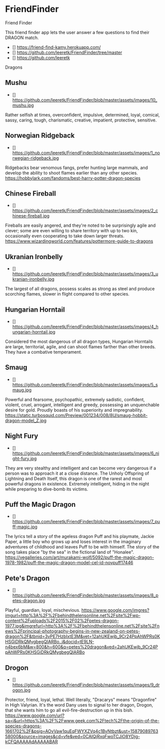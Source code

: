 # FriendFinder

Friend Finder

This friend finder app lets the user answer a few questions to find their DRAGON match. 


- [] https://friend-find-kamy.herokuapp.com/
- [] https://github.com/leeretk/FriendFinder/tree/master
- [] https://github.com/leeretk

Dragons 

## Mushu 
- [] https://github.com/leeretk/FriendFinder/blob/master/assets/images/10_mushu.jpg

Rather selfish at times, overconfident, impulsive, determined, loyal, comical, sassy, caring, tough, charismatic, creative, impatient, protective, sensitive.


## Norwegian Ridgeback
- [] https://github.com/leeretk/FriendFinder/blob/master/assets/images/1_norwegian-ridgeback.jpg

Ridgebacks bear venomous fangs, prefer hunting large mammals, and develop the ability to shoot flames earlier than any other species. https://hobbylark.com/fandoms/best-harry-potter-dragon-species

## Chinese Fireball
- [] https://github.com/leeretk/FriendFinder/blob/master/assets/images/2_chinese-fireball.jpg

Fireballs are easily angered, and they're noted to be surprisingly agile and clever; some are even willing to share territory with up to two kin, occasionally even cooperating to take down larger threats.  https://www.wizardingworld.com/features/pottermore-guide-to-dragons

## Ukranian Ironbelly
- [] https://github.com/leeretk/FriendFinder/blob/master/assets/images/3_ukranian-ironbelly.jpg

The largest of all dragons, possess scales as strong as steel and produce scorching flames, slower in flight compared to other species. 

## Hungarian Horntail
- [] https://github.com/leeretk/FriendFinder/blob/master/assets/images/4_hungarian-horntail.jpg

Considered the most dangerous of all dragon types, Hungarian Horntails are large, territorial, agile, and can shoot flames farther than other breeds. They have a combative temperament.


## Smaug
- [] https://github.com/leeretk/FriendFinder/blob/master/assets/images/5_smaug.jpg

Powerful and fearsome, psychopathic, extremely sadistic, confident, violent, cruel, arrogant, intelligent and greedy, possessing an unquenchable desire for gold. Proudly boasts of his superiority and impregnability. https://static.turbosquid.com/Preview/001234/008/8U/smaug-hobbit-dragon-model_Z.jpg


## Night Fury
- [] https://github.com/leeretk/FriendFinder/blob/master/assets/images/6_night-fury.jpg

They are very stealthy and intelligent and can become very dangerous if a person was to approach it at a close distance.  The Unholy Offspring of Lightning and Death Itself, this dragon is one of the rarest and most powerful dragons in existence.  Extremely intelligent, hiding in the night while preparing to dive-bomb its victims. 

## Puff the Magic Dragon
- [] https://github.com/leeretk/FriendFinder/blob/master/assets/images/7_puff-magic.jpg

The lyrics tell a story of the ageless dragon Puff and his playmate, Jackie Paper, a little boy who grows up and loses interest in the imaginary adventures of childhood and leaves Puff to be with himself. The story of the song takes place "by the sea" in the fictional land of "Honalee".
https://vegalleries.com/art/murakami-wolf/5092/puff-the-magic-dragon-1978-1982/puff-the-magic-dragon-model-cel-id-novpuff17446


## Pete's Dragon
- [] https://github.com/leeretk/FriendFinder/blob/master/assets/images/8_petes-dragon.jpg

Playful, guardian, loyal, mischevious. https://www.google.com/imgres?imgurl=http%3A%2F%2Fbehindthelensonline.net%2Fsite%2Fwp-content%2Fuploads%2F2015%2F02%2Fpetes-dragon-1977.jpg&imgrefurl=http%3A%2F%2Fbehindthelensonline.net%2Fsite%2Fnews%2Fprincipal-photography-begins-in-new-zealand-on-petes-dragon%2F&tbnid=3vPE7HzbIxtE3M&vet=12ahUKEwjb_9Cr24PpAhWPRs0KHSGiDRkQMygbegQIARBo..i&docid=tE9LN-n4bex6bM&w=800&h=600&q=petes%20dragon&ved=2ahUKEwjb_9Cr24PpAhWPRs0KHSGiDRkQMygbegQIARBo


## Drogon
- [] https://github.com/leeretk/FriendFinder/blob/master/assets/images/9_drogon.jpg

Protector, friend, loyal, lethal. Well literally, "Dracarys" means "Dragonfire" in High Valyrian. It's the word Dany uses to signal to her dragon, Drogon, that she wants him to go all evil-fire-destruction up in this bish. https://www.google.com/url?sa=i&url=https%3A%2F%2Fwww.geek.com%2Ftech%2Fthe-origin-of-the-species-dragons-1661702%2F&psig=AOvVaw1quEqFWYXZVq4c1BvNtbzt&ust=1587908976358000&source=images&cd=vfe&ved=0CAIQjRxqFwoTCJiO8YDjg-kCFQAAAAAdAAAAABAR

